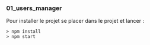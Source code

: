 ### 01_users_manager ###

Pour installer le projet se placer dans le projet et lancer : 

```
> npm install
> npm start
```

